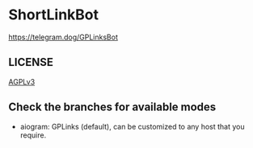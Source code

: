 # ShortLinkBot

https://telegram.dog/GPLinksBot

## LICENSE
[AGPLv3](./LICENSE)

## Check the branches for available modes

- aiogram: GPLinks (default), can be customized to any host that you require.
